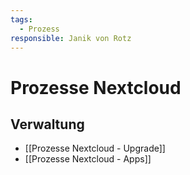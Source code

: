 ```yaml
---
tags:
  - Prozess
responsible: Janik von Rotz
---
```

# Prozesse Nextcloud

## Verwaltung

* [[Prozesse Nextcloud - Upgrade]]
* [[Prozesse Nextcloud - Apps]]